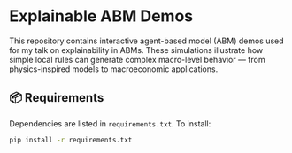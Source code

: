 # Explainable ABM Demos

This repository contains interactive agent-based model (ABM) demos used for my talk on explainability in ABMs. These simulations illustrate how simple local rules can generate complex macro-level behavior — from physics-inspired models to macroeconomic applications.

## 📦 Requirements

Dependencies are listed in `requirements.txt`. To install:

```bash
pip install -r requirements.txt
```